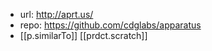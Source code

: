 
- url: http://aprt.us/
- repo: https://github.com/cdglabs/apparatus
- [[p.similarTo]] [[prdct.scratch]]